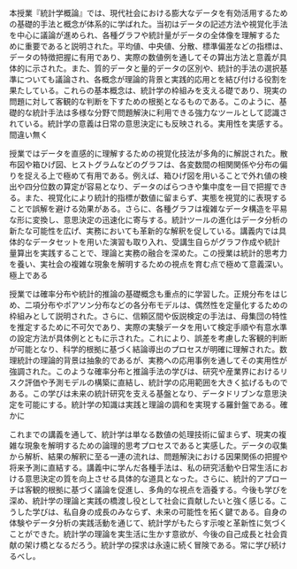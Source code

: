 本授業『統計学概論』では、現代社会における膨大なデータを有効活用するための基礎的手法と概念が体系的に学ばれた。当初はデータの記述方法や視覚化手法を中心に議論が進められ、各種グラフや統計量がデータの全体像を理解するために重要であると説明された。平均値、中央値、分散、標準偏差などの指標は、データの特徴把握に有用であり、実際の数値例を通してその算出方法と意義が具体的に示された。また、質的データと量的データの区別や、統計的手法の選択基準についても議論され、各概念が理論的背景と実践的応用とを結び付ける役割を果たしている。これらの基本概念は、統計学の枠組みを支える礎であり、現実の問題に対して客観的な判断を下すための根拠となるものである。このように、基礎的な統計手法は多様な分野で問題解決に利用できる強力なツールとして認識されている。統計学の意義は日常の意思決定にも反映される。実用性を実感する。間違い無く

授業ではデータを直感的に理解するための視覚化技法が多角的に解説された。散布図や箱ひげ図、ヒストグラムなどのグラフは、各変数間の相関関係や分布の偏りを捉える上で極めて有用である。例えば、箱ひげ図を用いることで外れ値の検出や四分位数の算定が容易となり、データのばらつきや集中度を一目で把握できる。また、視覚化により統計的指標が数値に留まらず、実態を視覚的に表現することで誤解を避ける効果がある。さらに、各種グラフは複雑なデータ構造を平易な形に変換し、意思決定の迅速化に寄与する。統計ツールの進化はデータ分析の新たな可能性を広げ、実務においても革新的な解釈を促している。講義内では具体的なデータセットを用いた演習も取り入れ、受講生自らがグラフ作成や統計量算出を実践することで、理論と実務の融合を深めた。この授業は統計的思考力を養い、実社会の複雑な現象を解明するための視点を育む点で極めて意義深い。極上である

授業では確率分布や統計的推論の基礎概念も重点的に学習した。正規分布をはじめ、二項分布やポアソン分布などの各分布モデルは、偶然性を定量化するための枠組みとして説明された。さらに、信頼区間や仮説検定の手法は、母集団の特性を推定するために不可欠であり、実際の実験データを用いて検定手順や有意水準の設定方法が具体例とともに示された。これにより、誤差を考慮した客観的判断が可能となり、科学的根拠に基づく結論導出のプロセスが明確に理解された。数理統計の理論的背景は抽象的であるが、実務への応用事例を通してその実用性が強調された。このような確率分布と推論手法の学びは、研究や産業界におけるリスク評価や予測モデルの構築に直結し、統計学の応用範囲を大きく拡げるものである。この学びは未来の統計研究を支える基盤となり、データドリブンな意思決定を可能にする。統計学の知識は実践と理論の調和を実現する羅針盤である。確かに

これまでの講義を通して、統計学は単なる数値の処理技術に留まらず、現実の複雑な現象を解明するための論理的思考プロセスであると実感した。データの収集から解析、結果の解釈に至る一連の流れは、問題解決における因果関係の把握や将来予測に直結する。講義中に学んだ各種手法は、私の研究活動や日常生活における意思決定の質を向上させる具体的な道具となった。さらに、統計的アプローチは客観的根拠に基づく議論を促進し、多角的な視点を涵養する。今後も学びを深め、統計学の理論と実践の橋渡し役として社会に貢献したいと強く感じる。こうした学びは、私自身の成長のみならず、未来の可能性を拓く鍵である。自身の体験やデータ分析の実践活動を通じて、統計学がもたらす示唆と革新性に気づくことができた。統計学の理論を実生活に生かす意欲が、今後の自己成長と社会貢献の架け橋となるだろう。統計学の探求は永遠に続く冒険である。常に学び続けるべし。